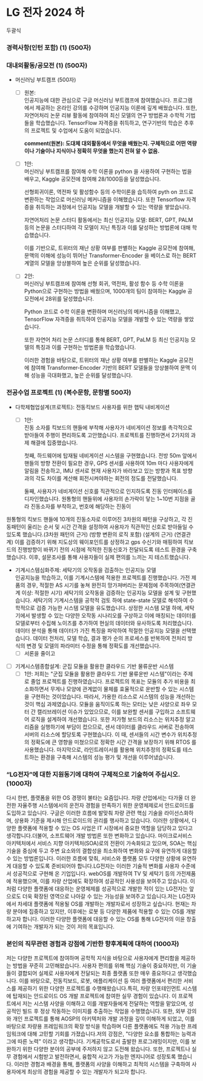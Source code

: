 # LG 전자 2024 하

두괄식

### 경력사항(인턴 포함) (1) (500자)

### 대내외활동/공모전 (1) (500자)

* 머신러닝 부트캠프 (500자)
  * [ ] 원본:  
    인공지능에 대한 관심으로 구글 머신러닝 부트캠프에 참여했습니다. 프로그램에서 제공하는 온라인 강의를 수강하며 인공지능 이론에 깊게 배웠습니다. 또한, 자연어처리 논문 리뷰 활동에 참여하여 최신 모델의 연구 방법론과 수학적 기법들을 학습했습니다. TensorFlow 자격증을 취득하고, 연구기반의 학습은 추후의 프로젝트 및 수업에서 도움이 되었습니다.

    **comment(원본): 도대체 대외활동에서 무엇을 배웠는지. 구체적으로 어떤 역량이나 기술이나 지식이나 정확히 무엇을 했는지 전혀 알 수 없음.**
  - [ ] 1안:  
    머신러닝 부트캠프를 참여해 수학 이론을 python 을 사용하여 구현하는 법을 배우고, Kaggle 공모전에 참여해 28/1000등을 달성했습니다.

    선형회귀이론, 역전파 및 활성함수 등의 수학이론을 습득하여 pyth on 코드로 변환하는 작업으로 머신러닝 메커니즘을 이해했습니다. 또한 Tensorflow 자격증을 취득하는 과정에서 인공지능 모델을 개발할 수 있는 역량을 쌓았습니다.

    자연어처리 논문 스터디 활동에서는 최신 인공지능 모델: BERT, GPT, PALM 등의 논문을 스터디하여 각 모델이 지닌 특징과 이를 달성하는 방법론에 대해 학습했습니다.

    이를 기반으로, 트위터의 재난 상황 여부를 판별하는 Kaggle 공모전에 참여해, 문맥의 이해에 성능이 뛰어난 Transformer-Encoder 을 베이스로 하는 BERT 계열의 모델을 앙상블하여 높은 순위를 달성했습니다.

  - [ ] 2안:  
    머신러닝 부트캠프에 참여해 선형 회귀, 역전파, 활성 함수 등 수학 이론을 Python으로 구현하는 방법을 배웠으며, 1000개의 팀이 참여하는 Kaggle 공모전에서 28위를 달성했습니다.

    Python 코드로 수학 이론을 변환하며 머신러닝의 메커니즘을 이해했고, TensorFlow 자격증을 취득하여 인공지능 모델을 개발할 수 있는 역량을 쌓았습니다.

    또한 자연어 처리 논문 스터디를 통해 BERT, GPT, PaLM 등 최신 인공지능 모델의 특징과 이를 구현하는 방법론을 학습했습니다.

    이러한 경험을 바탕으로, 트위터의 재난 상황 여부를 판별하는 Kaggle 공모전에 참여해 Transformer-Encoder 기반의 BERT 모델들을 앙상블하여 문맥 이해 성능을 극대화했고, 높은 순위를 달성했습니다.



### 전공수업 프로젝트 (1) (복수문항, 문항별 500자)

* 다학제협업설계(프로젝트): 전동킥보드 사용자를 위한 햅틱 내비게이션  
  - [ ] 1안:  
    진동 소자를 킥보드의 핸들에 부착해 사용자가 네비게이션 정보를 촉각적으로  받아들여 주행이 편리하도록 고안했습니다. 프로젝트를 진행하면서 2가지의 과제  해결에 집중했습니다.

    첫째, 하드웨어에 탑재될 네비게이션 시스템을 구현했습니다. 전방 50m 앞에서 핸들의 방향 전환이 필요한 경우, GPS 센서를 사용하여 10m 마다 사용자에게 알림을 전송하고, IMU 센서로 현재 사용자가 바라보고 있는 방향과 목표 방향과의 각도 차이를 계산해 회전시켜야하는 회전의 정도를 전달했습니다.

    둘째, 사용자가 네비게이션 신호를 직관적으로 인지하도록 진동 인터페이스를 디자인했습니다. 원통형의 핸들위에 사용자의 손가락이 닿는 1~10번 지점을 골라 진동소자를 부착하고, 번호에 해당하는 진동이 

원통형의 킥보드 핸들에 10개의 진동소자로 이루어진 3차원의 패턴을 구상하고, 각 진동패턴이 울리는 순서 및 시간 간격을 설정하여 사용자가 직관적인 신호로 받아들일 수 있도록 했습니다.(3차원 패턴의 근거) (방향 변환의 로직 포함) (설계의 근거) (연결관계) 이를 검증하기 위해 지도상의 웨이포인트를 상정하고 gps 수신기와 매핑하여 킥보드의 진행방향이 바뀌기 전의 시점에 적적한 진동신호가 전달되도록 테스트 환경을 구축했습니다. 이후, 설문조사를 통해 사용자들이 실제 편의를 느끼는 지 테스트했습니다.

* 기계시스템심화주제: 세탁기의 오작동을 검출하는 인공지능 모델  
인공지능을 학습하고, 이를 기계시스템에 적용한 프로젝트를 진행했습니다. 가전 제품의 경우, 적절한 AS 시기를 놓쳐 완전히 망가져버리는 문제점에 주목하여(연결관계 이상: 적절한 시기) 세탁기의 오작동을 검증하는 인공지능 모델을 설계 및 구현했습니다. 세탁기의 기계시스템을 공학적 검토 하에 state-state 모델로 해석하여 수학적으로 검증 가능한 시스템 모델을 유도했습니다. 상정한 시스템 모델 하에, 세탁기에서 발생할 수 있는 다양한 오작동 시나리오를 구상하고 이에 매칭되는 데이터를 모델로부터 수집해 노이즈를 추가하여 현실의 데이터와 유사하도록 처리했습니다. 데이터 분석을 통해 데이터가 가진 특징을 파악하여 적절한 인공지능 모델을 선택했습니다. 데이터 전처리, 모델 학습, 결과 평가 순의 프로세스를 반복하여 전처리 방식의 변경 및 모델의 파라미터 수정을 통해 정확도를 개선했습니다.
    - [ ] 서론을 줄이고
- [ ] 기계시스템종합설계: 군집 모듈을 활용한 클라우드 기반 물류운반 시스템
    - [ ] 1안: 저희는 "군집 모듈을 활용한 클라우드 기반 물류운반 시스템"이라는 주제로 졸업 프로젝트를 진행하였습니다. 프로젝트의 목표는 모듈의 추가 비용을 최소화하면서 무게나 모양에 관계없이 물체를 효율적으로 운반할 수 있는 시스템을 구현하는 것이었습니다. 따라서, 가용한 리소스로 시스템의 성능을 개선하는 것이 핵심 과제였습니다. 모듈을 움직이도록 하는 모터는 낮은 사양으로 좌우 모터 간 캘리브레이션 이슈가 있었으므로, 이를 보완할 센서를 구입하고 소프트웨어 로직을 설계하여 개선했습니다. 또한 저가형 보드의 리소스는 위치추정 알고리즘을 실행하기에 부담이 컸으므로, 센서 데이터를 클라우드 서버로 전송하여 서버의 리소스에 할당토록 구현했습니다. 이 때, 센서들의 시간 변수가 위치추정의 정확도에 큰 영향을 미쳤으므로 정확한 시간 간격을 보장하기 위해 RTOS 를 사용했습니다. 마지막으로, 라인트레이서를 활용해 위치추정의 정확도를 테스트하는 환경을 구축해 시스템의 성능 평가 및 개선을 이루어냈습니다.

### “LG전자”에 대한 지원동기에 대하여 구체적으로 기술하여 주십시오. (1000자)

다시 한번, 플랫폼을 위한 OS 경쟁이 불타는 요즘입니다. 차량 산업에서는 다가올 더 완전한 자율주행 시스템에서의 운전자 경험을 만족하기 위한 운영체제로서 안드로이드를 도입하고 있습니다. 구글은 이러한 흐름에 발맞춰 차량 관련 핵심 기술을 라이선스화하며, 상용화 기준을 제시해 안드로이드의 권리를 행사하고 있습니다. 이러한 상황에서, 다양한 플랫폼에 적용할 수 있는 OS 사업은 IT 시장에서 중요한 역할을 담당하고 있다고 생각합니다.더불어, 소프트웨어 개발 방법론 또한 변화하고 있습니다. 마이크로서비스 아키텍처에서 서비스 지향 아키텍처(SOA)로의 전환이 가속화되고 있으며, SOA는 핵심 기술을 중심에 두고 주변 요소와의 결합성을 최소화하여 변화와 요구에 유연하게 대응할 수 있는 방법론입니다. 이러한 흐름에 맞춰, 서비스와 플랫폼 모두 다양한 상황에 유연하게 대응할 수 있도록 준비되어야 합니다.LG전자는 이러한 기술적 변화를 사용자 수준에서 성공적으로 구현해 온 기업입니다. webOS를 개발하여 TV 및 세탁기 등의 가전제품에 적용했으며, 이를 차량 산업에도 확장하여 성공적인 사용성을 보여주고 있습니다. 이처럼 다양한 플랫폼에 대응하는 운영체제를 성공적으로 개발한 적이 있는 LG전자는 앞으로도 더욱 확장된 영역으로 나아갈 수 있는 가능성을 보여주고 있습니다.저는 LG전자에서 차세대 플랫폼에 적용될 OS를 개발하는 개발자로서 성장하고 싶습니다. 현재는 차량 분야에 집중하고 있지만, 이후에는 로봇 등 다양한 제품에 적용할 수 있는 OS를 개발하고자 합니다. 이러한 다양한 플랫폼에 대응할 수 있는 OS를 통해 LG전자의 이윤 창출에 기여하는 개발자가 되는 것이 저의 목표입니다.


### 본인의 직무관련 경험과 강점에 기반한 향후계획에 대하여 (1000자)

저는 다양한 프로젝트에 참여하며 공학적 지식을 바탕으로 사용자에게 편리함을 제공하는 방법을 꾸준히 고민해왔습니다. 사용자 편의를 위해 핵심 기술이 중요하지만, 이 기술들이 결합되어 실제로 사용자에게 전달되는 최종 플랫폼 또한 매우 중요하다고 생각했습니다. 이를 바탕으로, 전동킥보드, 로봇, 애플리케이션 등 여러 플랫폼에서 편리한 서비스를 제공하기 위한 다양한 프로젝트를 수행해왔습니다.특히, 차량 인포테인먼트 시스템에 탑재되는 안드로이드 OS 개발 프로젝트에 참여한 실무 경험이 있습니다. 이 프로젝트에서 저는 시스템 사양을 이해하고 이를 개발자들에게 전달하는 역할을 맡았으며, 성공적인 빌드 후 정상 작동하는 이미지를 추출하는 작업을 수행했습니다. 또한, 외부 강의와 개인 프로젝트를 통해 AOSP의 아키텍처와 개발 과정을 깊이 이해하게 되었고, 이를 바탕으로 차량용 프레임워크의 확장 방식을 학습하며 다른 플랫폼에도 적용 가능한 프레임워크에 대해 고민할 기회를 가졌습니다.저의 강점은, "다양한 요소를 통합하는 능력과 그에 따른 노력" 이라고 생각합니다. 기계공학도로서 출발한 프로그래밍이지만, 이를 보완하기 위한 다양한 분야의 공부에 주저하지 않고 도전해 왔습니다. 또한, 프로젝트나 실무 경험에서 시험받고 발전하면서, 융합적 사고가 가능한 엔지니어로 성장토록 했습니다. 이러한 경험과 배경을 통해, 플랫폼의 사양을 이해하고 최적의 시스템을 구축하여 사용자에게 최상의 경험을 제공할 수 있는 개발자가 되고자 합니다.


